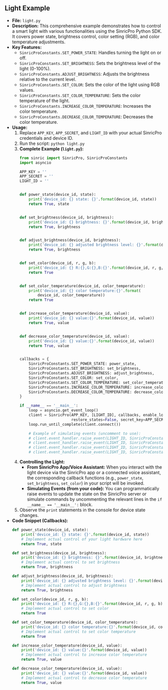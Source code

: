 ## Light Example
- **File:** `light.py`
- **Description:** This comprehensive example demonstrates how to control a smart light with various functionalities using the SinricPro Python SDK. It covers power state, brightness control, color setting (RGB), and color temperature adjustments.
- **Key Features:**
    - `SinricProConstants.SET_POWER_STATE`: Handles turning the light on or off.
    - `SinricProConstants.SET_BRIGHTNESS`: Sets the brightness level of the light (0-100%).
    - `SinricProConstants.ADJUST_BRIGHTNESS`: Adjusts the brightness relative to the current level.
    - `SinricProConstants.SET_COLOR`: Sets the color of the light using RGB values.
    - `SinricProConstants.SET_COLOR_TEMPERATURE`: Sets the color temperature of the light.
    - `SinricProConstants.INCREASE_COLOR_TEMPERATURE`: Increases the color temperature.
    - `SinricProConstants.DECREASE_COLOR_TEMPERATURE`: Decreases the color temperature.
- **Usage:**
    1.  Replace `APP_KEY`, `APP_SECRET`, and `LIGHT_ID` with your actual SinricPro credentials and device ID.
    2.  Run the script: `python light.py`
    3.  **Complete Example (`light.py`):**
        ```python
        from sinric import SinricPro, SinricProConstants
        import asyncio

        APP_KEY = ''
        APP_SECRET = ''
        LIGHT_ID = ''


        def power_state(device_id, state):
            print('device_id: {} state: {}'.format(device_id, state))
            return True, state


        def set_brightness(device_id, brightness):
            print('device_id: {} brightness: {}'.format(device_id, brightness))
            return True, brightness


        def adjust_brightness(device_id, brightness):
            print('device_id: {} adjusted brightness level: {}'.format(device_id, brightness))
            return True, brightness


        def set_color(device_id, r, g, b):
            print('device_id: {} R:{},G:{},B:{}'.format(device_id, r, g, b))
            return True


        def set_color_temperature(device_id, color_temperature):
            print('device_id: {} color temperature:{}'.format(
                device_id, color_temperature))
            return True


        def increase_color_temperature(device_id, value):
            print('device_id: {} value:{}'.format(device_id, value))
            return True, value


        def decrease_color_temperature(device_id, value):
            print('device_id: {} value:{}'.format(device_id, value))
            return True, value


        callbacks = {
            SinricProConstants.SET_POWER_STATE: power_state,
            SinricProConstants.SET_BRIGHTNESS: set_brightness,
            SinricProConstants.ADJUST_BRIGHTNESS: adjust_brightness,
            SinricProConstants.SET_COLOR: set_color,
            SinricProConstants.SET_COLOR_TEMPERATURE: set_color_temperature,
            SinricProConstants.INCREASE_COLOR_TEMPERATURE: increase_color_temperature,
            SinricProConstants.DECREASE_COLOR_TEMPERATURE: decrease_color_temperature
        }

        if __name__ == '__main__':
            loop = asyncio.get_event_loop()
            client = SinricPro(APP_KEY, [LIGHT_ID], callbacks, enable_log=False,
                               restore_states=False, secret_key=APP_SECRET)
            loop.run_until_complete(client.connect())

            # Example of simulating events (uncomment to use):
            # client.event_handler.raise_event(LIGHT_ID, SinricProConstants.SET_POWER_STATE, data = {SinricProConstants.STATE: SinricProConstants.POWER_STATE_ON })
            # client.event_handler.raise_event(LIGHT_ID, SinricProConstants.SET_POWER_STATE, data = {SinricProConstants.STATE: SinricProConstants.POWER_STATE_OFF })
            # client.event_handler.raise_event(LIGHT_ID, SinricProConstants.SET_COLOR, data = {SinricProConstants.RED: 0, SinricProConstants.GREEN: 0, SinricProConstants.BLUE: 0})
            # client.event_handler.raise_event(LIGHT_ID, SinricProConstants.SET_COLOR_TEMPERATURE, data={SinricProConstants.COLOR_TEMPERATURE: 2400})
        ```
    4.  **Controlling the Light:**
        *   **From SinricPro App/Voice Assistant:** When you interact with the light device via the SinricPro app or a connected voice assistant, the corresponding callback functions (e.g., `power_state`, `set_brightness`, `set_color`) in your script will be invoked.
        *   **Simulating Events (from your code):** You can programmatically raise events to update the state on the SinricPro server or simulate commands by uncommenting the relevant lines in the `if __name__ == '__main__':` block.
    5.  Observe the `print` statements in the console for device state changes.
- **Code Snippet (Callbacks):**
    ```python
    def power_state(device_id, state):
        print('device_id: {} state: {}'.format(device_id, state))
        # Implement actual control of your light hardware here
        return True, state

    def set_brightness(device_id, brightness):
        print('device_id: {} brightness: {}'.format(device_id, brightness))
        # Implement actual control to set brightness
        return True, brightness

    def adjust_brightness(device_id, brightness):
        print('device_id: {} adjusted brightness level: {}'.format(device_id, brightness))
        # Implement actual control to adjust brightness
        return True, brightness

    def set_color(device_id, r, g, b):
        print('device_id: {} R:{},G:{},B:{}'.format(device_id, r, g, b))
        # Implement actual control to set color
        return True

    def set_color_temperature(device_id, color_temperature):
        print('device_id: {} color temperature:{}'.format(device_id, color_temperature))
        # Implement actual control to set color temperature
        return True

    def increase_color_temperature(device_id, value):
        print('device_id: {} value:{}'.format(device_id, value))
        # Implement actual control to increase color temperature
        return True, value

    def decrease_color_temperature(device_id, value):
        print('device_id: {} value:{}'.format(device_id, value))
        # Implement actual control to decrease color temperature
        return True, value
    ```
